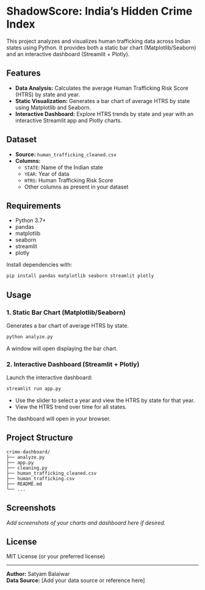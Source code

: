 # ShadowScore: India’s Hidden Crime Index

This project analyzes and visualizes human trafficking data across Indian states using Python. It provides both a static bar chart (Matplotlib/Seaborn) and an interactive dashboard (Streamlit + Plotly).

## Features

- **Data Analysis:** Calculates the average Human Trafficking Risk Score (HTRS) by state and year.
- **Static Visualization:** Generates a bar chart of average HTRS by state using Matplotlib and Seaborn.
- **Interactive Dashboard:** Explore HTRS trends by state and year with an interactive Streamlit app and Plotly charts.

## Dataset

- **Source:** `human_trafficking_cleaned.csv`
- **Columns:**  
  - `STATE`: Name of the Indian state  
  - `YEAR`: Year of data  
  - `HTRS`: Human Trafficking Risk Score  
  - Other columns as present in your dataset

## Requirements

- Python 3.7+
- pandas
- matplotlib
- seaborn
- streamlit
- plotly

Install dependencies with:

```sh
pip install pandas matplotlib seaborn streamlit plotly
```

## Usage

### 1. Static Bar Chart (Matplotlib/Seaborn)

Generates a bar chart of average HTRS by state.

```sh
python analyze.py
```

A window will open displaying the bar chart.

### 2. Interactive Dashboard (Streamlit + Plotly)

Launch the interactive dashboard:

```sh
streamlit run app.py
```

- Use the slider to select a year and view the HTRS by state for that year.
- View the HTRS trend over time for all states.

The dashboard will open in your browser.

## Project Structure

```
crime-dashboard/
├── analyze.py
├── app.py
├── cleaning.py
├── human_trafficking_cleaned.csv
├── human_trafficking.csv
├── README.md
└── ...
```

## Screenshots

_Add screenshots of your charts and dashboard here if desired._

## License

MIT License (or your preferred license)

---

**Author:** Satyam Balaiwar  
**Data Source:** [Add your data source or reference here]
